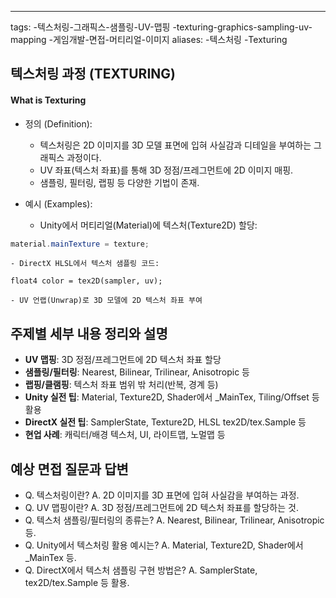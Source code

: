 ---
tags:
-텍스처링-그래픽스-샘플링-UV-맵핑
-texturing-graphics-sampling-uv-mapping
-게임개발-면접-머티리얼-이미지
aliases:
-텍스처링
-Texturing

## 텍스처링 과정 (TEXTURING)

#### What is Texturing

- 정의 (Definition):
	- 텍스처링은 2D 이미지를 3D 모델 표면에 입혀 사실감과 디테일을 부여하는 그래픽스 과정이다.
	- UV 좌표(텍스처 좌표)를 통해 3D 정점/프레그먼트에 2D 이미지 매핑.
	- 샘플링, 필터링, 랩핑 등 다양한 기법이 존재.

- 예시 (Examples):
	- Unity에서 머티리얼(Material)에 텍스처(Texture2D) 할당:
```csharp
material.mainTexture = texture;
```
	- DirectX HLSL에서 텍스처 샘플링 코드:
```hlsl
float4 color = tex2D(sampler, uv);
```
	- UV 언랩(Unwrap)로 3D 모델에 2D 텍스처 좌표 부여

## 주제별 세부 내용 정리와 설명
- **UV 맵핑**: 3D 정점/프레그먼트에 2D 텍스처 좌표 할당
- **샘플링/필터링**: Nearest, Bilinear, Trilinear, Anisotropic 등
- **랩핑/클램핑**: 텍스처 좌표 범위 밖 처리(반복, 경계 등)
- **Unity 실전 팁**: Material, Texture2D, Shader에서 _MainTex, Tiling/Offset 등 활용
- **DirectX 실전 팁**: SamplerState, Texture2D, HLSL tex2D/tex.Sample 등
- **현업 사례**: 캐릭터/배경 텍스처, UI, 라이트맵, 노멀맵 등

## 예상 면접 질문과 답변
- Q. 텍스처링이란?
  A. 2D 이미지를 3D 표면에 입혀 사실감을 부여하는 과정.
- Q. UV 맵핑이란?
  A. 3D 정점/프레그먼트에 2D 텍스처 좌표를 할당하는 것.
- Q. 텍스처 샘플링/필터링의 종류는?
  A. Nearest, Bilinear, Trilinear, Anisotropic 등.
- Q. Unity에서 텍스처링 활용 예시는?
  A. Material, Texture2D, Shader에서 _MainTex 등.
- Q. DirectX에서 텍스처 샘플링 구현 방법은?
  A. SamplerState, tex2D/tex.Sample 등 활용. 